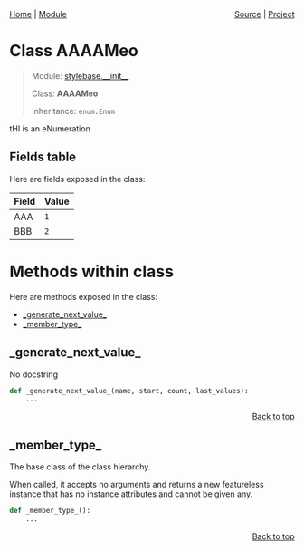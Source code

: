 <div style="display: flex; justify-content: space-between;">
    <div> 
        <a href="docs/README.md">Home</a> |
        <a href="docs/modules/stylebase/__init__/README.md">Module</a>
    </div>
    <div> 
        <a href="stylebase/__init__.py">Source</a> |
        <a href="README.md">Project</a>
    </div>
</div>

# Class AAAAMeo
> Module: [stylebase.\_\_init\_\_](docs/modules/stylebase/__init__/README.md)
>
> Class: **AAAAMeo**
>
> Inheritance: `enum.Enum`

tHI is an eNumeration

## Fields table
Here are fields exposed in the class:

| Field | Value |
| --- | --- |
| AAA | `1` |
| BBB | `2` |

# Methods within class
Here are methods exposed in the class:
- [\_generate\_next\_value\_](#_generate_next_value_)
- [\_member\_type\_](#_member_type_)

## \_generate\_next\_value\_
No docstring

```python
def _generate_next_value_(name, start, count, last_values):
    ...
```

<p align="right"><a href="##methods-within-aaaameo">Back to top</a></p>

## \_member\_type\_
The base class of the class hierarchy.

When called, it accepts no arguments and returns a new featureless
instance that has no instance attributes and cannot be given any.

```python
def _member_type_():
    ...
```

<p align="right"><a href="##methods-within-aaaameo">Back to top</a></p>
